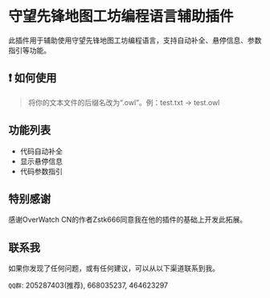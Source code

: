 # 守望先锋地图工坊编程语言辅助插件

此插件用于辅助使用守望先锋地图工坊编程语言，支持自动补全、悬停信息、参数指引等功能。

## ❗ 如何使用

> 将你的文本文件的后缀名改为“.owl”。例：test.txt -> test.owl

## 功能列表
- 代码自动补全
- 显示悬停信息
- 代码参数指引

## 特别感谢

感谢OverWatch CN的作者Zstk666同意我在他的插件的基础上开发此拓展。

## 联系我

如果你发现了任何问题，或有任何建议，可以从以下渠道联系到我。

`QQ群`: 205287403(推荐), 668035237, 464623297
